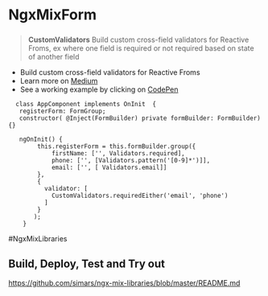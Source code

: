 # NgxMixForm


#####
> __CustomValidators__ Build custom cross-field validators for Reactive Froms, ex where one field is required or not required based on state of another field

 * Build custom cross-field validators for Reactive Froms
 * Learn more on [Medium](https://medium.com/simars/custom-transitive-validators-in-reactive-forms-anguar-4201d4b8e3f6)
 * See a working example by clicking on [CodePen](https://codepen.io/simars/pen/ZMYxrm)
 
 
```
  class AppComponent implements OnInit  {
   registerForm: FormGroup;
   constructor( @Inject(FormBuilder) private formBuilder: FormBuilder) {}

   ngOnInit() {
        this.registerForm = this.formBuilder.group({
            firstName: ['', Validators.required],
            phone: ['', [Validators.pattern('[0-9]*')]],
            email: ['', [ Validators.email]]
        },
        {
          validator: [
            CustomValidators.requiredEither('email', 'phone')
          ]
        }
       );
    }

```


#NgxMixLibraries

## Build, Deploy, Test and Try out

https://github.com/simars/ngx-mix-libraries/blob/master/README.md
